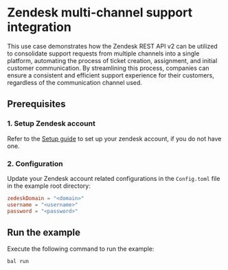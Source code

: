 # Zendesk multi-channel support integration

This use case demonstrates how the Zendesk REST API v2 can be utilized to consolidate support requests from multiple
channels into a single platform, automating the process of ticket creation, assignment, and initial customer
communication. By streamlining this process, companies can ensure a consistent and efficient support experience for
their customers, regardless of the communication channel used.

## Prerequisites

### 1. Setup Zendesk account

Refer to the [Setup guide](https://central.ballerina.io/ballerinax/zendesk/latest#setup-guide) to set up your zendesk
account, if you do not have one.

### 2. Configuration

Update your Zendesk account related configurations in the `Config.toml` file in the example root directory:

```toml
zedeskDomain = "<domain>"
username = "<username>"
password = "<password>"
```

## Run the example

Execute the following command to run the example:

```ballerina
bal run
```
